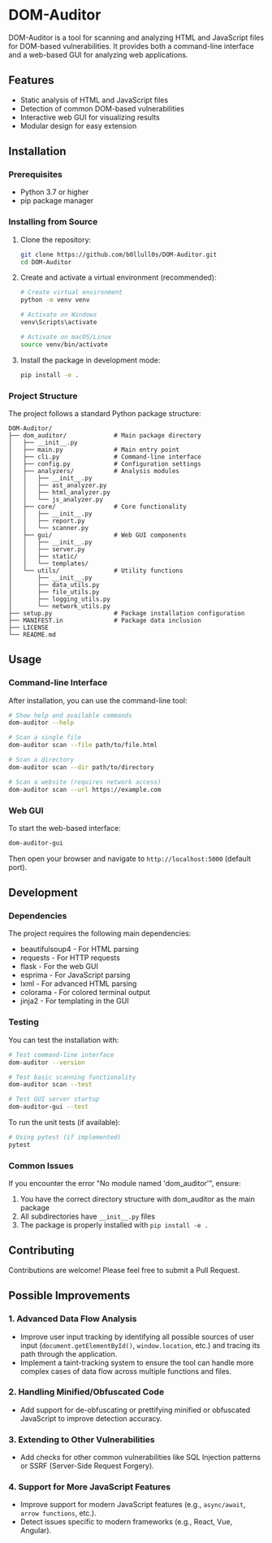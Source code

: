 # DOM-Auditor

DOM-Auditor is a tool for scanning and analyzing HTML and JavaScript files for DOM-based vulnerabilities. It provides both a command-line interface and a web-based GUI for analyzing web applications.

## Features

- Static analysis of HTML and JavaScript files
- Detection of common DOM-based vulnerabilities
- Interactive web GUI for visualizing results
- Modular design for easy extension

## Installation

### Prerequisites

- Python 3.7 or higher
- pip package manager

### Installing from Source

1. Clone the repository:
   ```bash
   git clone https://github.com/b0llull0s/DOM-Auditor.git
   cd DOM-Auditor
   ```

2. Create and activate a virtual environment (recommended):
   ```bash
   # Create virtual environment
   python -m venv venv
   
   # Activate on Windows
   venv\Scripts\activate
   
   # Activate on macOS/Linux
   source venv/bin/activate
   ```

3. Install the package in development mode:
   ```bash
   pip install -e .
   ```

### Project Structure

The project follows a standard Python package structure:

```
DOM-Auditor/
├── dom_auditor/             # Main package directory
│   ├── __init__.py
│   ├── main.py              # Main entry point
│   ├── cli.py               # Command-line interface
│   ├── config.py            # Configuration settings
│   ├── analyzers/           # Analysis modules
│   │   ├── __init__.py
│   │   ├── ast_analyzer.py
│   │   ├── html_analyzer.py
│   │   └── js_analyzer.py
│   ├── core/                # Core functionality
│   │   ├── __init__.py
│   │   ├── report.py
│   │   └── scanner.py
│   ├── gui/                 # Web GUI components
│   │   ├── __init__.py
│   │   ├── server.py
│   │   ├── static/
│   │   └── templates/
│   └── utils/               # Utility functions
│       ├── __init__.py
│       ├── data_utils.py
│       ├── file_utils.py
│       ├── logging_utils.py
│       └── network_utils.py
├── setup.py                 # Package installation configuration
├── MANIFEST.in              # Package data inclusion
├── LICENSE
└── README.md
```

## Usage

### Command-line Interface

After installation, you can use the command-line tool:

```bash
# Show help and available commands
dom-auditor --help

# Scan a single file
dom-auditor scan --file path/to/file.html

# Scan a directory
dom-auditor scan --dir path/to/directory

# Scan a website (requires network access)
dom-auditor scan --url https://example.com
```

### Web GUI

To start the web-based interface:

```bash
dom-auditor-gui
```

Then open your browser and navigate to `http://localhost:5000` (default port).

## Development

### Dependencies

The project requires the following main dependencies:
- beautifulsoup4 - For HTML parsing
- requests - For HTTP requests
- flask - For the web GUI
- esprima - For JavaScript parsing
- lxml - For advanced HTML parsing
- colorama - For colored terminal output
- jinja2 - For templating in the GUI

### Testing

You can test the installation with:

```bash
# Test command-line interface
dom-auditor --version

# Test basic scanning functionality
dom-auditor scan --test

# Test GUI server startup
dom-auditor-gui --test
```

To run the unit tests (if available):

```bash
# Using pytest (if implemented)
pytest
```

### Common Issues

If you encounter the error "No module named 'dom_auditor'", ensure:
1. You have the correct directory structure with dom_auditor as the main package
2. All subdirectories have `__init__.py` files
3. The package is properly installed with `pip install -e .`

## Contributing

Contributions are welcome! Please feel free to submit a Pull Request.

## Possible Improvements

### 1. **Advanced Data Flow Analysis**
   - Improve user input tracking by identifying all possible sources of user input (`document.getElementById()`, `window.location`, etc.) and tracing its path through the application.
   - Implement a taint-tracking system to ensure the tool can handle more complex cases of data flow across multiple functions and files.

### 2. **Handling Minified/Obfuscated Code**
   - Add support for de-obfuscating or prettifying minified or obfuscated JavaScript to improve detection accuracy.

### 3. **Extending to Other Vulnerabilities**
   - Add checks for other common vulnerabilities like SQL Injection patterns or SSRF (Server-Side Request Forgery).

### 4. **Support for More JavaScript Features**
   - Improve support for modern JavaScript features (e.g., `async/await`, `arrow functions`, etc.).
   - Detect issues specific to modern frameworks (e.g., React, Vue, Angular).
